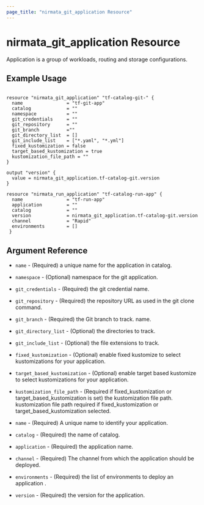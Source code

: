 ```yaml
---
page_title: "nirmata_git_application Resource"
---
```


# nirmata_git_application Resource

 Application is a group of workloads, routing and storage configurations.

## Example Usage

```hcl

resource "nirmata_git_application" "tf-catalog-git-" {
  name                = "tf-git-app"
  catalog             = ""
  namespace           = ""
  git_credentials     = ""
  git_repository      = ""
  git_branch          =""
  git_directory_list  = []
  git_include_list    = ["*.yaml", "*.yml"]
  fixed_kustomization = false
  target_based_kustomization = true
  kustomization_file_path = ""
}

output "version" {
  value = nirmata_git_application.tf-catalog-git.version
}

resource "nirmata_run_application" "tf-catalog-run-app" {
  name                = "tf-run-app"
  application         = ""
  catalog             = ""
  version             = nirmata_git_application.tf-catalog-git.version
  channel             = "Rapid"
  environments        = []
 }

```

## Argument Reference

* `name` - (Required) a unique name for the application in catalog.
* `namespace` - (Optional) namespace for the git application.
* `git_credentials` - (Required) the git credential name.
* `git_repository` - (Required)  the repository URL as used in the git clone command.
* `git_branch` - (Required) the Git branch to track. name.
* `git_directory_list` - (Optional)  the directories to track.
* `git_include_list` - (Optional)  the file extensions to track.
* `fixed_kustomization` - (Optional)  enable fixed kustomize to select kustomizations for your application.
* `target_based_kustomization` - (Optional) enable target based kustomize to select kustomizations for your application.
* `kustomization_file_path` - (Required if fixed_kustomization or target_based_kustomization is set) the kustomization file path. kustomization file path required if fixed_kustomization or target_based_kustomization selected. 


* `name` - (Required) A unique name to identify your application.
* `catalog` - (Required) the name of catalog.
* `application` - (Required) the application name.
* `channel` - (Required) The channel from which the application should be deployed.
* `environments` - (Required) the list of environments to deploy an application .
* `version` - (Required)  the version for the application.
